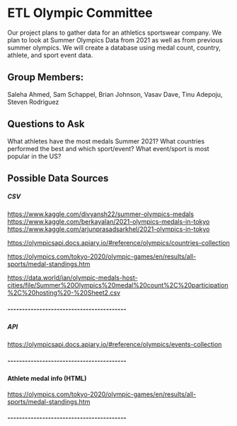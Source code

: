 # ETL Olympic Committee
Our project plans to gather data for an athletics sportswear company.  We plan to look at Summer Olympics Data from 2021 as well as from previous summer olympics. We will create a database using medal count, country, athlete, and sport event data.


## Group Members: 
Saleha Ahmed, Sam Schappel, Brian Johnson, Vasav Dave, Tinu Adepoju, Steven Rodriguez

## Questions to Ask 
What athletes have the most medals Summer 2021?
What countries performed the best and which sport/event?
What event/sport is most popular in the US?



## Possible Data Sources
##### CSV
https://www.kaggle.com/divyansh22/summer-olympics-medals
https://www.kaggle.com/berkayalan/2021-olympics-medals-in-tokyo
https://www.kaggle.com/arjunprasadsarkhel/2021-olympics-in-tokyo 

https://olympicsapi.docs.apiary.io/#reference/olympics/countries-collection

https://olympics.com/tokyo-2020/olympic-games/en/results/all-sports/medal-standings.htm

https://data.world/ian/olympic-medals-host-cities/file/Summer%20Olympics%20medal%20count%2C%20participation%2C%20hosting%20-%20Sheet2.csv

##### -----------------------------------------
##### API
https://olympicsapi.docs.apiary.io/#reference/olympics/events-collection
##### -----------------------------------------
#### Athlete medal info (HTML)
https://olympics.com/tokyo-2020/olympic-games/en/results/all-sports/medal-standings.htm
##### -----------------------------------------


